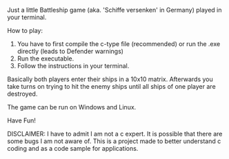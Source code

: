 Just a little Battleship game (aka. 'Schiffe versenken' in Germany) played in your terminal.


How to play:

1. You have to first compile the c-type file (recommended) or run the .exe directly (leads to Defender warnings)
2. Run the executable.
3. Follow the instructions in your terminal.
   
Basically both players enter their ships in a 10x10 matrix.
Afterwards you take turns on trying to hit the enemy ships until all ships of one player are destroyed.



The game can be run on Windows and Linux.

Have Fun!


DISCLAIMER:
I have to admit I am not a c expert. It is possible that there are some bugs I am not aware of.
This is a project made to better understand c coding and as a code sample for applications.
